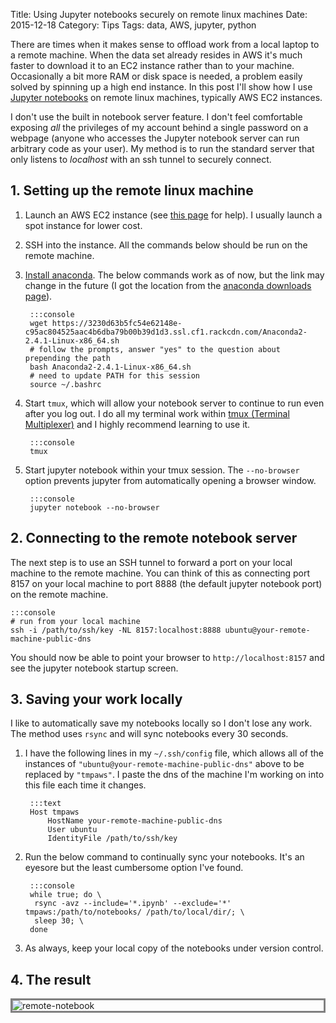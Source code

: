 Title: Using Jupyter notebooks securely on remote linux machines
Date: 2015-12-18
Category: Tips
Tags: data, AWS, jupyter, python

There are times when it makes sense to offload work from a local laptop to a remote machine. When the data set already resides in AWS it's much faster to download it to an EC2 instance rather than to your machine. Occasionally a bit more RAM or disk space is needed, a problem easily solved by spinning up a high end instance. In this post I'll show how I use [Jupyter notebooks](http://jupyter-notebook.readthedocs.org/en/latest/index.html) on remote linux machines, typically AWS EC2 instances.

I don't use the built in notebook server feature. I don't feel comfortable exposing *all* the privileges of my account behind a single password on a webpage (anyone who accesses the Jupyter notebook server can run arbitrary code as your user). My method is to run the standard server that only listens to *localhost* with an ssh tunnel to securely connect.

## 1. Setting up the remote linux machine

1. Launch an AWS EC2 instance (see [this page](http://docs.aws.amazon.com/AWSEC2/latest/UserGuide/ec2-launch-instance_linux.html) for help). I usually launch a spot instance for lower cost.
1. SSH into the instance. All the commands below should be run on the remote machine.
1. [Install anaconda](http://docs.continuum.io/anaconda/install#linux-install). The below commands work as of now, but the link may change in the future (I got the location from the [anaconda downloads page](https://www.continuum.io/downloads)).

        :::console
        wget https://3230d63b5fc54e62148e-c95ac804525aac4b6dba79b00b39d1d3.ssl.cf1.rackcdn.com/Anaconda2-2.4.1-Linux-x86_64.sh
        # follow the prompts, answer "yes" to the question about prepending the path
        bash Anaconda2-2.4.1-Linux-x86_64.sh
        # need to update PATH for this session
        source ~/.bashrc

1. Start `tmux`, which will allow your notebook server to continue to run even after you log out. I do all my terminal work within [tmux (Terminal Multiplexer)](https://tmux.github.io/) and I highly recommend learning to use it.

        :::console
        tmux

1. Start jupyter notebook within your tmux session. The `--no-browser` option prevents jupyter from automatically opening a browser window.

        :::console
        jupyter notebook --no-browser

## 2. Connecting to the remote notebook server

The next step is to use an SSH tunnel to forward a port on your local machine to the remote machine. You can think of this as connecting port 8157 on your local machine to port 8888 (the default jupyter notebook port) on the remote machine.

    :::console
    # run from your local machine
    ssh -i /path/to/ssh/key -NL 8157:localhost:8888 ubuntu@your-remote-machine-public-dns

You should now be able to point your browser to `http://localhost:8157` and see the jupyter notebook startup screen.

## 3. Saving your work locally

I like to automatically save my notebooks locally so I don't lose any work. The method uses `rsync` and will sync notebooks every 30 seconds.

1. I have the following lines in my `~/.ssh/config` file, which allows all of the instances of `"ubuntu@your-remote-machine-public-dns"` above to be replaced by `"tmpaws"`. I paste the dns of the machine I'm working on into this file each time it changes.

        :::text
        Host tmpaws
        	HostName your-remote-machine-public-dns
        	User ubuntu
        	IdentityFile /path/to/ssh/key

1. Run the below command to continually sync your notebooks. It's an eyesore but the least cumbersome option I've found.

        :::console
        while true; do \
         rsync -avz --include='*.ipynb' --exclude='*' tmpaws:/path/to/notebooks/ /path/to/local/dir/; \
         sleep 30; \
        done

1. As always, keep your local copy of the notebooks under version control.

## 4. The result

<img src="/extra/images/remote-notebook.png" title="remote-notebook" style="display: block; border: 3px solid grey;">
